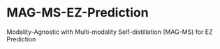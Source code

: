 # MAG-MS-EZ-Prediction
Modality-Agnostic with Multi-modality Self-distillation (MAG-MS) for EZ Prediction
